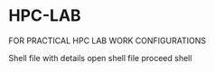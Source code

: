 # HPC-LAB
FOR PRACTICAL HPC LAB WORK CONFIGURATIONS


Shell file with details open shell file proceed
shell 



